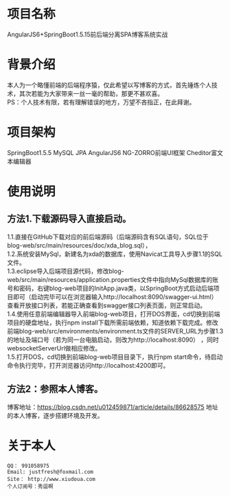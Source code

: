 # 项目名称 
AngularJS6+SpringBoot1.5.15前后端分离SPA博客系统实战

# 背景介绍
本人为一个略懂前端的后端程序猿，仅此希望以写博客的方式，首先锤炼个人技术，其次若能为大家带来一丝一毫的帮助，那更不甚欢喜。  
PS：个人技术有限，若有理解错误的地方，万望不吝指正，在此拜谢。

# 项目架构
SpringBoot1.5.5 MySQL JPA AngularJS6 NG-ZORRO前端UI框架  Cheditor富文本编辑器

# 使用说明
## 方法1.下载源码导入直接启动。  
1.1.直接在GitHub下载对应的前后端源码（后端源码含有SQL语句，SQL位于blog-web/src/main/resources/doc/xda_blog.sql），  
1.2.系统安装MySql，新建名为xda的数据库，使用Navicat工具导入步骤1.1的SQL文件。    
1.3.eclipse导入后端项目源代码，修改blog-web/src/main/resources/application.properties文件中指向MySql数据库的账号和密码，右键blog-web项目的InitApp.java类，以SpringBoot方式启动后端项目即可（启动完毕可以在浏览器输入http://localhost:8090/swagger-ui.html） 查看开放接口列表，若能正确查看到swagger接口列表页面，则正常启动。  
1.4.使用任意前端编辑器导入前端blog-web项目，打开DOS界面，cd切换到前端项目的硬盘地址，执行npm install下载所需前端依赖，知道依赖下载完成。修改前端blog-web/src/environments/environment.ts文件的SERVER_URL为步骤1.3的地址及端口号（若为同一台电脑启动，则改为http://localhost:8090） ，同时websocketServerUrl做相应修改。  
1.5.打开DOS，cd切换到前端blog-web项目目录下，执行npm start命令，待启动命令执行完毕，打开浏览器访问http://localhost:4200即可。  
## 方法2：参照本人博客。
博客地址：https://blog.csdn.net/u012459871/article/details/86628575 地址的本人博客，逐步搭建环境及开发。  

# 关于本人
	QQ： 991058975  
	Email: justfresh@foxmail.com  
	Site： http://www.xiudoua.com  
	个人订阅号：秀逗啊  